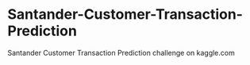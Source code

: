 # Santander-Customer-Transaction-Prediction
Santander Customer Transaction Prediction challenge on kaggle.com
